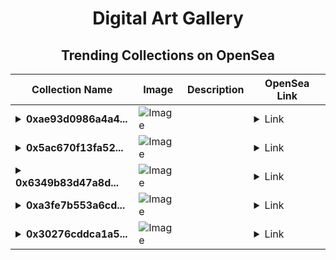 <div align="center">

# Digital Art Gallery

## Trending Collections on OpenSea

| Collection Name                       | Image                                                                                     | Description                       | OpenSea Link                                                                                          |
|---------------------------------------|-------------------------------------------------------------------------------------------|-----------------------------------|--------------------------------------------------------------------------------------------------------|
| **<details><summary>0xae93d0986a4a4...</summary>0xae93d0986a4a4950b72afd47bfe18f432f462e05</details>** | ![Image](https://i2.seadn.io/optimism/0xf2bc31a6b37c6b4ab676fb38aa5a5960847d1b6a/e7569628e409429926c9300e776192/63e7569628e409429926c9300e776192.png?w=200&auto=format) |  | <details><summary>Link</summary>[0xae93d0986a4a4950b72afd47bfe18f432f462e05](https://opensea.io/collection/0xae93d0986a4a4950b72afd47bfe18f432f462e05)</details> |
| **<details><summary>0x5ac670f13fa52...</summary>0x5ac670f13fa527a62e917c104138f365b4088c08</details>** | ![Image](https://i2.seadn.io/optimism/0xf2bc31a6b37c6b4ab676fb38aa5a5960847d1b6a/e7569628e409429926c9300e776192/63e7569628e409429926c9300e776192.png?w=200&auto=format) |  | <details><summary>Link</summary>[0x5ac670f13fa527a62e917c104138f365b4088c08](https://opensea.io/collection/0x5ac670f13fa527a62e917c104138f365b4088c08)</details> |
| **<details><summary>0x6349b83d47a8d...</summary>0x6349b83d47a8d9a9328360ac7aa98a9ac62b7e94</details>** | ![Image](https://i2.seadn.io/optimism/0xf2bc31a6b37c6b4ab676fb38aa5a5960847d1b6a/e7569628e409429926c9300e776192/63e7569628e409429926c9300e776192.png?w=200&auto=format) |  | <details><summary>Link</summary>[0x6349b83d47a8d9a9328360ac7aa98a9ac62b7e94](https://opensea.io/collection/0x6349b83d47a8d9a9328360ac7aa98a9ac62b7e94)</details> |
| **<details><summary>0xa3fe7b553a6cd...</summary>0xa3fe7b553a6cded8341e16fae44a88211602235c</details>** | ![Image](https://i2.seadn.io/optimism/0xf2bc31a6b37c6b4ab676fb38aa5a5960847d1b6a/e7569628e409429926c9300e776192/63e7569628e409429926c9300e776192.png?w=200&auto=format) |  | <details><summary>Link</summary>[0xa3fe7b553a6cded8341e16fae44a88211602235c](https://opensea.io/collection/0xa3fe7b553a6cded8341e16fae44a88211602235c)</details> |
| **<details><summary>0x30276cddca1a5...</summary>0x30276cddca1a5b02eaf34759b78e7ca46e8fc1ac</details>** | ![Image](https://i2.seadn.io/optimism/0xf2bc31a6b37c6b4ab676fb38aa5a5960847d1b6a/e7569628e409429926c9300e776192/63e7569628e409429926c9300e776192.png?w=200&auto=format) |  | <details><summary>Link</summary>[0x30276cddca1a5b02eaf34759b78e7ca46e8fc1ac](https://opensea.io/collection/0x30276cddca1a5b02eaf34759b78e7ca46e8fc1ac)</details> |

</div>